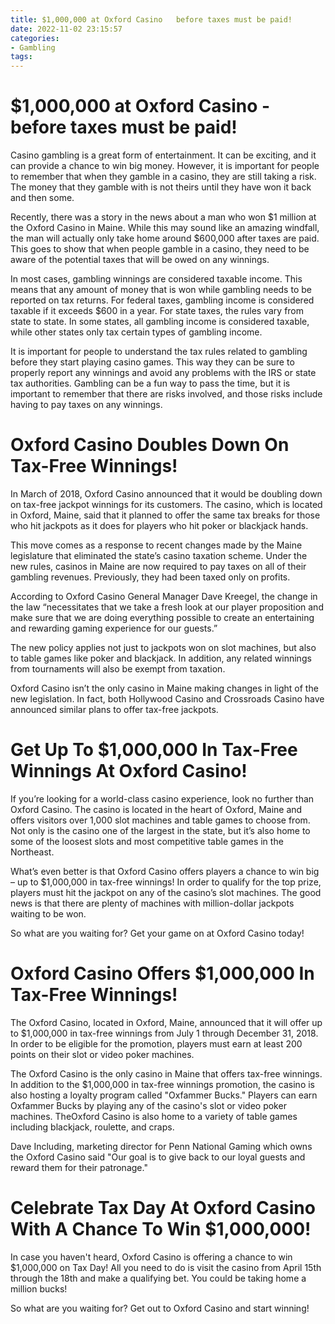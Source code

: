 ```yaml
---
title: $1,000,000 at Oxford Casino   before taxes must be paid!
date: 2022-11-02 23:15:57
categories:
- Gambling
tags:
---
```



#  $1,000,000 at Oxford Casino - before taxes must be paid!

Casino gambling is a great form of entertainment. It can be exciting, and it can provide a chance to win big money. However, it is important for people to remember that when they gamble in a casino, they are still taking a risk. The money that they gamble with is not theirs until they have won it back and then some.

Recently, there was a story in the news about a man who won $1 million at the Oxford Casino in Maine. While this may sound like an amazing windfall, the man will actually only take home around $600,000 after taxes are paid. This goes to show that when people gamble in a casino, they need to be aware of the potential taxes that will be owed on any winnings.

In most cases, gambling winnings are considered taxable income. This means that any amount of money that is won while gambling needs to be reported on tax returns. For federal taxes, gambling income is considered taxable if it exceeds $600 in a year. For state taxes, the rules vary from state to state. In some states, all gambling income is considered taxable, while other states only tax certain types of gambling income.

It is important for people to understand the tax rules related to gambling before they start playing casino games. This way they can be sure to properly report any winnings and avoid any problems with the IRS or state tax authorities. Gambling can be a fun way to pass the time, but it is important to remember that there are risks involved, and those risks include having to pay taxes on any winnings.

#  Oxford Casino Doubles Down On Tax-Free Winnings!


In March of 2018, Oxford Casino announced that it would be doubling down on tax-free jackpot winnings for its customers. The casino, which is located in Oxford, Maine, said that it planned to offer the same tax breaks for those who hit jackpots as it does for players who hit poker or blackjack hands.

This move comes as a response to recent changes made by the Maine legislature that eliminated the state’s casino taxation scheme. Under the new rules, casinos in Maine are now required to pay taxes on all of their gambling revenues. Previously, they had been taxed only on profits.

According to Oxford Casino General Manager Dave Kreegel, the change in the law “necessitates that we take a fresh look at our player proposition and make sure that we are doing everything possible to create an entertaining and rewarding gaming experience for our guests.”

The new policy applies not just to jackpots won on slot machines, but also to table games like poker and blackjack. In addition, any related winnings from tournaments will also be exempt from taxation.

Oxford Casino isn’t the only casino in Maine making changes in light of the new legislation. In fact, both Hollywood Casino and Crossroads Casino have announced similar plans to offer tax-free jackpots.

#  Get Up To $1,000,000 In Tax-Free Winnings At Oxford Casino!

If you’re looking for a world-class casino experience, look no further than Oxford Casino. The casino is located in the heart of Oxford, Maine and offers visitors over 1,000 slot machines and table games to choose from. Not only is the casino one of the largest in the state, but it’s also home to some of the loosest slots and most competitive table games in the Northeast.

What’s even better is that Oxford Casino offers players a chance to win big – up to $1,000,000 in tax-free winnings! In order to qualify for the top prize, players must hit the jackpot on any of the casino’s slot machines. The good news is that there are plenty of machines with million-dollar jackpots waiting to be won.

So what are you waiting for? Get your game on at Oxford Casino today!

#  Oxford Casino Offers $1,000,000 In Tax-Free Winnings!

The Oxford Casino, located in Oxford, Maine, announced that it will offer up to $1,000,000 in tax-free winnings from July 1 through December 31, 2018. In order to be eligible for the promotion, players must earn at least 200 points on their slot or video poker machines.

The Oxford Casino is the only casino in Maine that offers tax-free winnings. In addition to the $1,000,000 in tax-free winnings promotion, the casino is also hosting a loyalty program called "Oxfammer Bucks." Players can earn Oxfammer Bucks by playing any of the casino's slot or video poker machines. TheOxford Casino is also home to a variety of table games including blackjack, roulette, and craps.

Dave Including, marketing director for Penn National Gaming which owns the Oxford Casino said "Our goal is to give back to our loyal guests and reward them for their patronage."

#  Celebrate Tax Day At Oxford Casino With A Chance To Win $1,000,000!

In case you haven't heard, Oxford Casino is offering a chance to win $1,000,000 on Tax Day! All you need to do is visit the casino from April 15th through the 18th and make a qualifying bet. You could be taking home a million bucks!

So what are you waiting for? Get out to Oxford Casino and start winning!